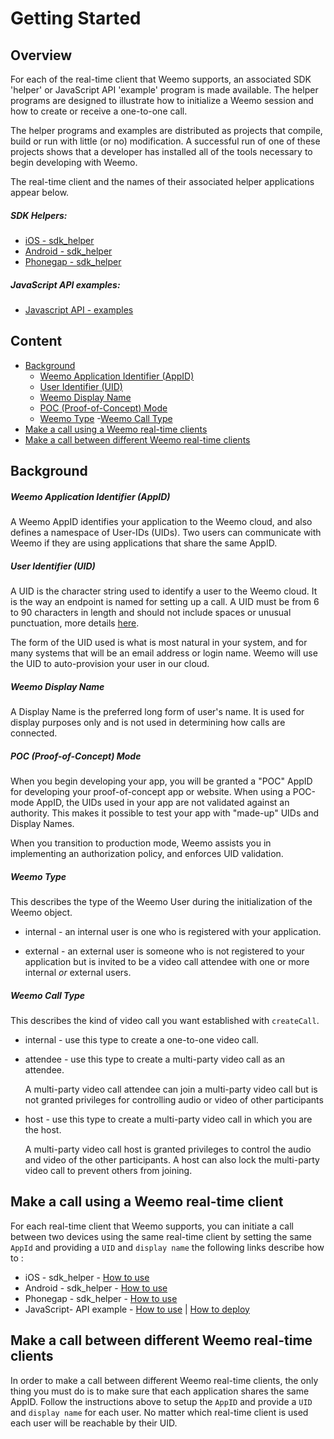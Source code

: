 # Getting Started

## Overview

For each of the real-time client that Weemo supports, an associated SDK 'helper' or JavaScript API 'example' program is made  available.  The helper programs are designed to illustrate how to initialize a Weemo session and how to create or receive a one-to-one call.

The helper programs and examples are distributed as projects that compile, build or run with little (or no) modification.  A successful run of one of these projects shows that a developer has installed all of the tools necessary to begin developing with Weemo.

The real-time client and the names of their associated helper applications
appear below.

##### SDK Helpers:
- [iOS - sdk_helper](https://github.com/weemo/iOS-SDK_beta)
- [Android - sdk_helper](https://github.com/weemo/Android-SDK_beta)
- [Phonegap - sdk_helper](https://github.com/weemo/Phonegap-SDK_Beta)

##### JavaScript API examples:
- [Javascript API - examples](https://github.com/weemo/Weemo.js_beta/tree/master/examples)

## Content
- [Background](#background)
    - [Weemo Application Identifier (AppID)](#weemo-application-identifier-appid)
    - [User Identifier (UID)](#user-identifier-uid)
    - [Weemo Display Name](#weemo-display-name)
    - [POC (Proof-of-Concept) Mode](#poc--proof-of-concept-mode)
    - [Weemo Type](#weemo-type)
    -[Weemo Call Type](#weemo-call-type
)
- [Make a call using a Weemo real-time clients](#make-a-call-using-a-weemo-real-time-client)
- [Make a call between different Weemo real-time clients](#make-a-call-between-different-weemo-real-time-clients)

## Background

##### Weemo Application Identifier (AppID)
   
A Weemo AppID identifies your application to the Weemo cloud, and also defines a namespace of User-IDs (UIDs).  Two users can communicate with Weemo if they are using applications that share the same AppID.

##### User Identifier (UID)

A UID is the character string used to identify a user to the Weemo cloud. It is the way an endpoint is named for setting up a call.  A UID must be from 6 to 90 characters in length and should not include
spaces or unusual punctuation, more details [here](https://github.com/weemo/Weemo.js/wiki/Weemo-Naming-Rules).

The form of the UID used is what is most natural in your system, and for many systems that will be an email address or login name.  Weemo will use the UID to auto-provision your user in our cloud.

##### Weemo Display Name

A Display Name is the preferred long form of user's name.  It is used for display purposes only and is not used in determining how calls are connected.  

##### POC  (Proof-of-Concept) Mode

When you begin developing your app, you will be granted a "POC" AppID for developing your proof-of-concept app or website.  When using a POC-mode AppID, the UIDs used in your app are not validated against an authority.  This makes it possible to test your app with "made-up" UIDs and Display Names.

When you transition to production mode, Weemo assists you in implementing an authorization policy, and enforces UID validation.

##### Weemo Type

This describes the type of the Weemo User during the initialization of the Weemo object.

- internal - an internal user is one who is registered with your application.

- external - an external user is someone who is not registered to your application but is invited to be a video call attendee with one or more internal *or* external users.

##### Weemo Call Type

This describes the kind of video call you want established with ```createCall```.

- internal - use this type to create a one-to-one video call.

- attendee - use this type to create a multi-party video call as an attendee.

    A multi-party video call attendee can join a multi-party video call but is not granted privileges for controlling audio or video of other participants

- host - use this type to create a multi-party video call in which you are the host.

    A multi-party video call host is granted privileges to control the audio and video of the other participants.  A host can also lock the multi-party video call to prevent others from joining.

## Make a call using a Weemo real-time client

For each real-time client that Weemo supports, you can initiate a call between two devices using the same real-time client by setting the same ```AppId``` and providing a ```UID``` and ```display name``` the following links describe how to :

- iOS - sdk_helper - [How to use](https://github.com/weemo/iOS-SDK-Helper/README.md)
- Android - sdk_helper - [How to use](https://github.com/weemo/Android-SDK-Helper/README.md)
- Phonegap - sdk_helper - [How to use](https://github.com/weemo/Phonegap-SDK-Helper/README.md) 
- JavaScript- API example  - [How to use](/examples/README.md#how-to-use-the-examples) | [How to deploy](/examples/README.md#how-to-deploy-the-examples)

## Make a call between different Weemo real-time clients

In order to make a call between different Weemo real-time clients, the only thing you must do is to make sure that each application shares the same AppID. Follow the instructions above to setup the ```AppID``` and provide a ```UID``` and ```display name``` for each user. No matter which real-time client is used each user will be reachable by their UID.